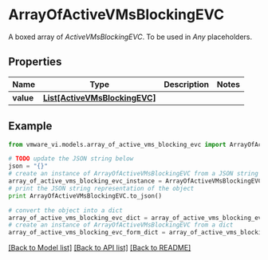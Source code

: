 # ArrayOfActiveVMsBlockingEVC

A boxed array of *ActiveVMsBlockingEVC*. To be used in *Any* placeholders. 

## Properties
Name | Type | Description | Notes
------------ | ------------- | ------------- | -------------
**value** | [**List[ActiveVMsBlockingEVC]**](ActiveVMsBlockingEVC.md) |  | 

## Example

```python
from vmware_vi.models.array_of_active_vms_blocking_evc import ArrayOfActiveVMsBlockingEVC

# TODO update the JSON string below
json = "{}"
# create an instance of ArrayOfActiveVMsBlockingEVC from a JSON string
array_of_active_vms_blocking_evc_instance = ArrayOfActiveVMsBlockingEVC.from_json(json)
# print the JSON string representation of the object
print ArrayOfActiveVMsBlockingEVC.to_json()

# convert the object into a dict
array_of_active_vms_blocking_evc_dict = array_of_active_vms_blocking_evc_instance.to_dict()
# create an instance of ArrayOfActiveVMsBlockingEVC from a dict
array_of_active_vms_blocking_evc_form_dict = array_of_active_vms_blocking_evc.from_dict(array_of_active_vms_blocking_evc_dict)
```
[[Back to Model list]](../README.md#documentation-for-models) [[Back to API list]](../README.md#documentation-for-api-endpoints) [[Back to README]](../README.md)


